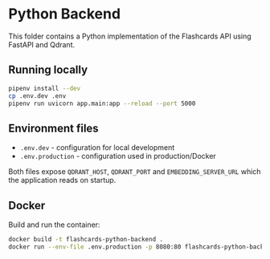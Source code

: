 # Python Backend

This folder contains a Python implementation of the Flashcards API using FastAPI and Qdrant.

## Running locally

```bash
pipenv install --dev
cp .env.dev .env
pipenv run uvicorn app.main:app --reload --port 5000
```

## Environment files

- `.env.dev` - configuration for local development
- `.env.production` - configuration used in production/Docker

Both files expose `QDRANT_HOST`, `QDRANT_PORT` and `EMBEDDING_SERVER_URL` which the application reads on startup.

## Docker

Build and run the container:

```bash
docker build -t flashcards-python-backend .
docker run --env-file .env.production -p 8080:80 flashcards-python-backend
```
